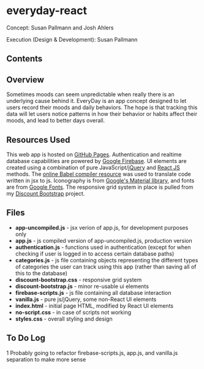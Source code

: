 # everyday-react
Concept: Susan Pallmann and Josh Ahlers

Execution (Design & Development): Susan Pallmann

## Contents

## Overview
Sometimes moods can seem unpredictable when really there is an underlying cause behind it. EveryDay is an app concept designed to let users record their moods and daily behaviors. The hope is that tracking this data will let users notice patterns in how their behavior or habits affect their moods, and lead to better days overall.

## Resources Used
This web app is hosted on [GitHub Pages](https://pages.github.com/). Authentication and realtime database capabilities are powered by [Google Firebase](https://firebase.google.com/). UI elements are created using a combination of pure JavaScript/[jQuery](https://jquery.com/) and [React JS](https://reactjs.org/) methods. The [online Babel compiler resource](https://babeljs.io/) was used to translate code written in jsx to js. Iconography is from [Google's Material library](https://material.io/), and fonts are from [Google Fonts](https://fonts.google.com/). The responsive grid system in place is pulled from my [Discount Bootstrap](https://github.com/susanpallmann/discount-bootstrap) project.

## Files

* **app-uncompiled.js** - jsx verion of app.js, for development purposes only
* **app.js** - js compiled version of app-uncompiled.js, production version
* **authentication.js** - functions used in authentication (except for when checking if user is logged in to access certain database paths)
* **categories.js** - js file containing objects representing the different types of categories the user can track using this app (rather than saving all of this to the database)
* **discount-bootstrap.css** - responsive grid system
* **discount-bootstrap.js** - minor re-usable ui elements
* **firebase-scripts.js** - js file containing all database interaction
* **vanilla.js** - pure js/jQuery, some non-React UI elements
* **index.html** - initial page HTML, modified by React UI elements
* **no-script.css** - in case of scripts not working
* **styles.css** - overall styling and design

## To Do Log

1 Probably going to refactor firebase-scripts.js, app.js, and vanilla.js separation to make more sense

